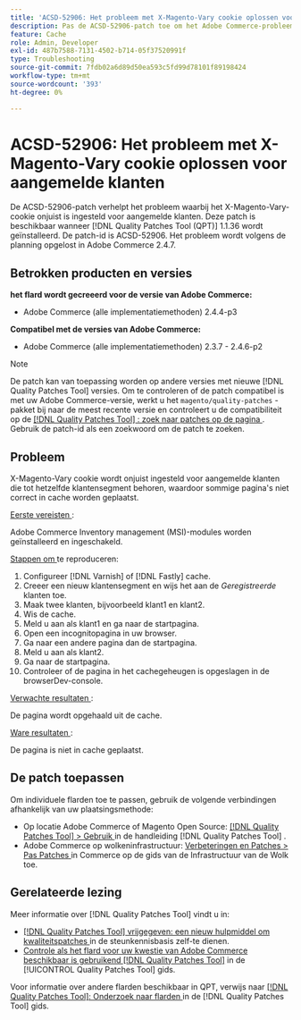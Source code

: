 ```yaml
---
title: 'ACSD-52906: Het probleem met X-Magento-Vary cookie oplossen voor het in cache plaatsen van aangemelde klanten'
description: Pas de ACSD-52906-patch toe om het Adobe Commerce-probleem op te lossen waarbij het X-Magento-Vary-cookie onjuist is ingesteld voor aangemelde klanten.
feature: Cache
role: Admin, Developer
exl-id: 487b7588-7131-4502-b714-05f37520991f
type: Troubleshooting
source-git-commit: 7fdb02a6d89d50ea593c5fd99d78101f89198424
workflow-type: tm+mt
source-wordcount: '393'
ht-degree: 0%

---
```


# ACSD-52906: Het probleem met X-Magento-Vary cookie oplossen voor aangemelde klanten

De ACSD-52906-patch verhelpt het probleem waarbij het X-Magento-Vary-cookie onjuist is ingesteld voor aangemelde klanten. Deze patch is beschikbaar wanneer [!DNL Quality Patches Tool (QPT)] 1.1.36 wordt geïnstalleerd. De patch-id is ACSD-52906. Het probleem wordt volgens de planning opgelost in Adobe Commerce 2.4.7.

## Betrokken producten en versies

**het flard wordt gecreeerd voor de versie van Adobe Commerce:**

* Adobe Commerce (alle implementatiemethoden) 2.4.4-p3

**Compatibel met de versies van Adobe Commerce:**

* Adobe Commerce (alle implementatiemethoden) 2.3.7 - 2.4.6-p2

>[!NOTE]
>
>De patch kan van toepassing worden op andere versies met nieuwe [!DNL Quality Patches Tool] versies. Om te controleren of de patch compatibel is met uw Adobe Commerce-versie, werkt u het `magento/quality-patches` -pakket bij naar de meest recente versie en controleert u de compatibiliteit op de [[!DNL Quality Patches Tool] : zoek naar patches op de pagina ](https://experienceleague.adobe.com/tools/commerce-quality-patches/index.html?lang=nl-NL) . Gebruik de patch-id als een zoekwoord om de patch te zoeken.

## Probleem

X-Magento-Vary cookie wordt onjuist ingesteld voor aangemelde klanten die tot hetzelfde klantensegment behoren, waardoor sommige pagina&#39;s niet correct in cache worden geplaatst.

<u> Eerste vereisten </u>:

Adobe Commerce Inventory management (MSI)-modules worden geïnstalleerd en ingeschakeld.

<u> Stappen om </u> te reproduceren:

1. Configureer [!DNL Varnish] of [!DNL Fastly] cache.
1. Creeer een nieuw klantensegment en wijs het aan de *Geregistreerde* klanten toe.
1. Maak twee klanten, bijvoorbeeld klant1 en klant2.
1. Wis de cache.
1. Meld u aan als klant1 en ga naar de startpagina.
1. Open een incognitopagina in uw browser.
1. Ga naar een andere pagina dan de startpagina.
1. Meld u aan als klant2.
1. Ga naar de startpagina.
1. Controleer of de pagina in het cachegeheugen is opgeslagen in de browserDev-console.

<u> Verwachte resultaten </u>:

De pagina wordt opgehaald uit de cache.

<u> Ware resultaten </u>:

De pagina is niet in cache geplaatst.

## De patch toepassen

Om individuele flarden toe te passen, gebruik de volgende verbindingen afhankelijk van uw plaatsingsmethode:

* Op locatie Adobe Commerce of Magento Open Source: [[!DNL Quality Patches Tool] > Gebruik ](/help/tools/quality-patches-tool/usage.md) in de handleiding [!DNL Quality Patches Tool] .
* Adobe Commerce op wolkeninfrastructuur: [ Verbeteringen en Patches > Pas Patches ](https://experienceleague.adobe.com/docs/commerce-cloud-service/user-guide/develop/upgrade/apply-patches.html?lang=nl-NL) in Commerce op de gids van de Infrastructuur van de Wolk toe.

## Gerelateerde lezing

Meer informatie over [!DNL Quality Patches Tool] vindt u in:

* [[!DNL Quality Patches Tool]  vrijgegeven: een nieuw hulpmiddel om kwaliteitspatches ](https://experienceleague.adobe.com/nl/docs/commerce-operations/tools/quality-patches-tool/quality-patches-tool-to-self-serve-quality-patches) in de steunkennisbasis zelf-te dienen.
* [ Controle als het flard voor uw kwestie van Adobe Commerce beschikbaar is gebruikend  [!DNL Quality Patches Tool]](/help/tools/quality-patches-tool/patches-available-in-qpt/check-patch-for-magento-issue-with-magento-quality-patches.md) in de [!UICONTROL Quality Patches Tool] gids.


Voor informatie over andere flarden beschikbaar in QPT, verwijs naar [[!DNL Quality Patches Tool]: Onderzoek naar flarden ](https://experienceleague.adobe.com/tools/commerce-quality-patches/index.html?lang=nl-NL) in de [!DNL Quality Patches Tool] gids.
